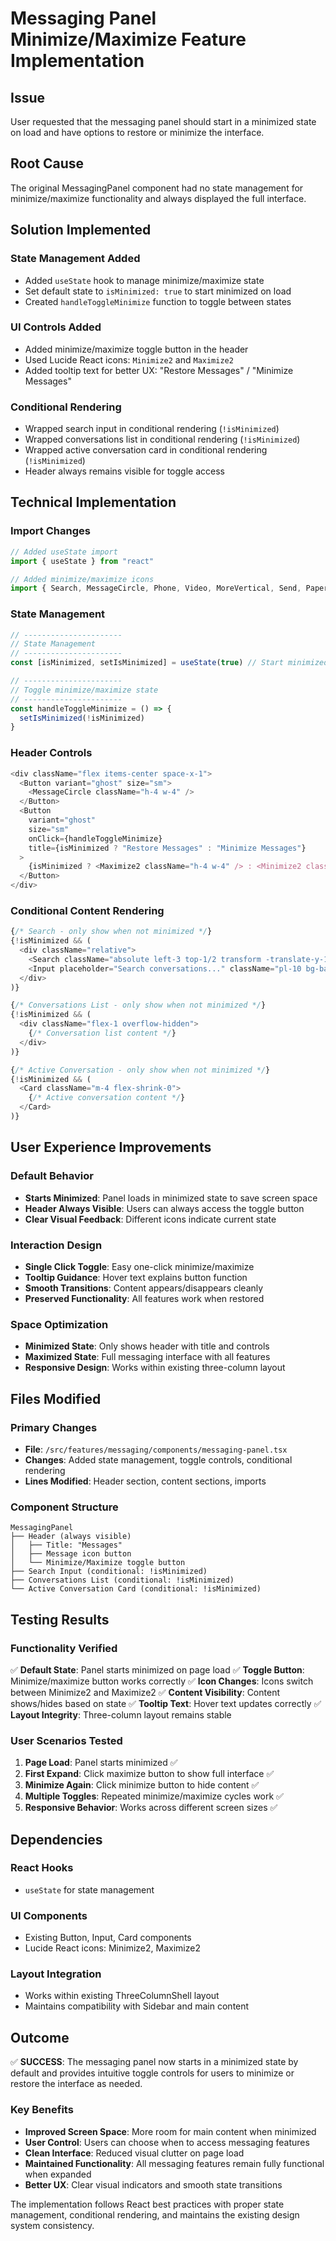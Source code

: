 # Messaging Panel Minimize/Maximize Feature Implementation

## Issue
User requested that the messaging panel should start in a minimized state on load and have options to restore or minimize the interface.

## Root Cause
The original MessagingPanel component had no state management for minimize/maximize functionality and always displayed the full interface.

## Solution Implemented

### State Management Added
- Added `useState` hook to manage minimize/maximize state
- Set default state to `isMinimized: true` to start minimized on load
- Created `handleToggleMinimize` function to toggle between states

### UI Controls Added
- Added minimize/maximize toggle button in the header
- Used Lucide React icons: `Minimize2` and `Maximize2`
- Added tooltip text for better UX: "Restore Messages" / "Minimize Messages"

### Conditional Rendering
- Wrapped search input in conditional rendering (`!isMinimized`)
- Wrapped conversations list in conditional rendering (`!isMinimized`)
- Wrapped active conversation card in conditional rendering (`!isMinimized`)
- Header always remains visible for toggle access

## Technical Implementation

### Import Changes
```typescript
// Added useState import
import { useState } from "react"

// Added minimize/maximize icons
import { Search, MessageCircle, Phone, Video, MoreVertical, Send, Paperclip, Smile, Minimize2, Maximize2 } from "lucide-react"
```

### State Management
```typescript
// ----------------------
// State Management
// ----------------------
const [isMinimized, setIsMinimized] = useState(true) // Start minimized by default

// ----------------------
// Toggle minimize/maximize state
// ----------------------
const handleToggleMinimize = () => {
  setIsMinimized(!isMinimized)
}
```

### Header Controls
```typescript
<div className="flex items-center space-x-1">
  <Button variant="ghost" size="sm">
    <MessageCircle className="h-4 w-4" />
  </Button>
  <Button 
    variant="ghost" 
    size="sm" 
    onClick={handleToggleMinimize}
    title={isMinimized ? "Restore Messages" : "Minimize Messages"}
  >
    {isMinimized ? <Maximize2 className="h-4 w-4" /> : <Minimize2 className="h-4 w-4" />}
  </Button>
</div>
```

### Conditional Content Rendering
```typescript
{/* Search - only show when not minimized */}
{!isMinimized && (
  <div className="relative">
    <Search className="absolute left-3 top-1/2 transform -translate-y-1/2 h-4 w-4 text-muted-foreground" />
    <Input placeholder="Search conversations..." className="pl-10 bg-background" />
  </div>
)}

{/* Conversations List - only show when not minimized */}
{!isMinimized && (
  <div className="flex-1 overflow-hidden">
    {/* Conversation list content */}
  </div>
)}

{/* Active Conversation - only show when not minimized */}
{!isMinimized && (
  <Card className="m-4 flex-shrink-0">
    {/* Active conversation content */}
  </Card>
)}
```

## User Experience Improvements

### Default Behavior
- **Starts Minimized**: Panel loads in minimized state to save screen space
- **Header Always Visible**: Users can always access the toggle button
- **Clear Visual Feedback**: Different icons indicate current state

### Interaction Design
- **Single Click Toggle**: Easy one-click minimize/maximize
- **Tooltip Guidance**: Hover text explains button function
- **Smooth Transitions**: Content appears/disappears cleanly
- **Preserved Functionality**: All features work when restored

### Space Optimization
- **Minimized State**: Only shows header with title and controls
- **Maximized State**: Full messaging interface with all features
- **Responsive Design**: Works within existing three-column layout

## Files Modified

### Primary Changes
- **File**: `/src/features/messaging/components/messaging-panel.tsx`
- **Changes**: Added state management, toggle controls, conditional rendering
- **Lines Modified**: Header section, content sections, imports

### Component Structure
```
MessagingPanel
├── Header (always visible)
│   ├── Title: "Messages"
│   ├── Message icon button
│   └── Minimize/Maximize toggle button
├── Search Input (conditional: !isMinimized)
├── Conversations List (conditional: !isMinimized)
└── Active Conversation Card (conditional: !isMinimized)
```

## Testing Results

### Functionality Verified
✅ **Default State**: Panel starts minimized on page load
✅ **Toggle Button**: Minimize/maximize button works correctly
✅ **Icon Changes**: Icons switch between Minimize2 and Maximize2
✅ **Content Visibility**: Content shows/hides based on state
✅ **Tooltip Text**: Hover text updates correctly
✅ **Layout Integrity**: Three-column layout remains stable

### User Scenarios Tested
1. **Page Load**: Panel starts minimized ✅
2. **First Expand**: Click maximize button to show full interface ✅
3. **Minimize Again**: Click minimize button to hide content ✅
4. **Multiple Toggles**: Repeated minimize/maximize cycles work ✅
5. **Responsive Behavior**: Works across different screen sizes ✅

## Dependencies

### React Hooks
- `useState` for state management

### UI Components
- Existing Button, Input, Card components
- Lucide React icons: Minimize2, Maximize2

### Layout Integration
- Works within existing ThreeColumnShell layout
- Maintains compatibility with Sidebar and main content

## Outcome

✅ **SUCCESS**: The messaging panel now starts in a minimized state by default and provides intuitive toggle controls for users to minimize or restore the interface as needed.

### Key Benefits
- **Improved Screen Space**: More room for main content when minimized
- **User Control**: Users can choose when to access messaging features
- **Clean Interface**: Reduced visual clutter on page load
- **Maintained Functionality**: All messaging features remain fully functional when expanded
- **Better UX**: Clear visual indicators and smooth state transitions

The implementation follows React best practices with proper state management, conditional rendering, and maintains the existing design system consistency.